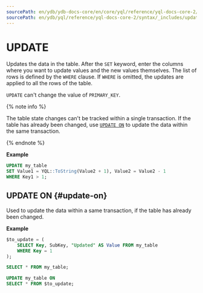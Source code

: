 ```yaml
---
sourcePath: en/ydb/ydb-docs-core/en/core/yql/reference/yql-docs-core-2/syntax/_includes/update.md
sourcePath: en/ydb/yql/reference/yql-docs-core-2/syntax/_includes/update.md
---
```

# UPDATE

Updates the data in the table. After the `SET` keyword, enter the columns where you want to update values and the new values themselves. The list of rows is defined by the `WHERE` clause. If `WHERE` is omitted, the updates are applied to all the rows of the table.

`UPDATE` can't change the value of `PRIMARY_KEY`.

{% note info %}

The table state changes can't be tracked within a single transaction. If the table has already been changed, use [`UPDATE ON`](#update-on) to update the data within the same transaction.

{% endnote %}

**Example**

```sql
UPDATE my_table
SET Value1 = YQL::ToString(Value2 + 1), Value2 = Value2 - 1
WHERE Key1 > 1;
```

## UPDATE ON {#update-on}

Used to update the data within a same transaction, if the table has already been changed.

**Example**

```sql
$to_update = (
    SELECT Key, SubKey, "Updated" AS Value FROM my_table
    WHERE Key = 1
);

SELECT * FROM my_table;

UPDATE my_table ON
SELECT * FROM $to_update;
```

